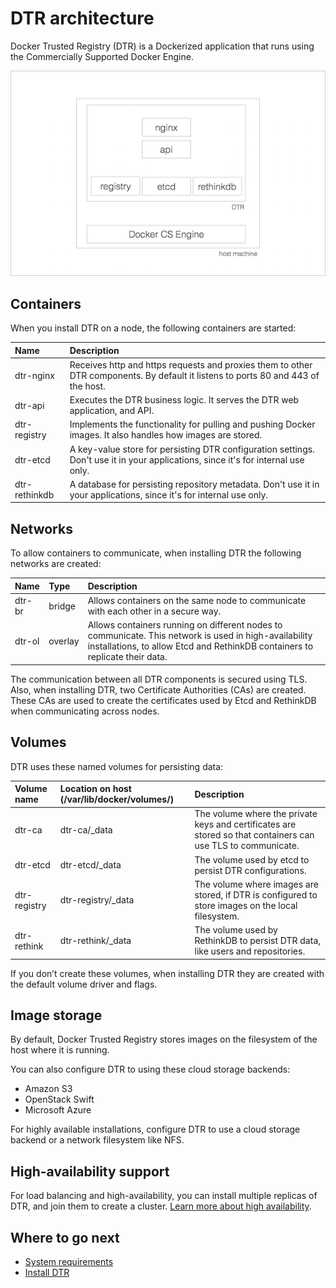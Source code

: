 <!--[metadata]>
+++
title = "Architecture"
description = "Learn about the architecture of Docker Trusted Registry."
keywords = ["docker, registry, dtr, architecture"]
[menu.main]
parent="workw_dtr"
identifier="dtr_architecture"
weight=20
+++
<![end-metadata]-->

# DTR architecture

Docker Trusted Registry (DTR) is a Dockerized application that runs
using the Commercially Supported Docker Engine.

<!-- TODO: add architecture diagram -->
![](images/architecture-1.png)


## Containers

When you install DTR on a node, the following containers are started:

| Name          | Description                                                                                                                       |
|:--------------|:----------------------------------------------------------------------------------------------------------------------------------|
| dtr-nginx     | Receives http and https requests and proxies them to other DTR components. By default it listens to ports 80 and 443 of the host. |
| dtr-api       | Executes the DTR business logic. It serves the DTR web application, and API.                                                      |
| dtr-registry  | Implements the functionality for pulling and pushing Docker images. It also handles how images are stored.                        |
| dtr-etcd      | A key-value store for persisting DTR configuration settings. Don't use it in your applications, since it's for internal use only. |
| dtr-rethinkdb | A database for persisting repository metadata. Don't use it in your applications, since it's for internal use only.               |


## Networks

To allow containers to communicate, when installing DTR the following networks
are created:

| Name   | Type    | Description                                                                                                                                                                           |
|:-------|:--------|:--------------------------------------------------------------------------------------------------------------------------------------------------------------------------------------|
| dtr-br | bridge  | Allows containers on the same node to communicate with each other in a secure way.                                                                                                    |
| dtr-ol | overlay | Allows containers running on different nodes to communicate. This network is used in high-availability installations, to allow Etcd and RethinkDB containers to replicate their data. |

The communication between all DTR components is secured using TLS. Also, when
installing DTR, two Certificate Authorities (CAs) are created. These CAs are
used to create the certificates used by Etcd and RethinkDB when communicating
across nodes.

## Volumes

DTR uses these named volumes for persisting data:

| Volume name  | Location on host (/var/lib/docker/volumes/) | Description                                                                                                  |
|:-------------|:--------------------------------------------|:-------------------------------------------------------------------------------------------------------------|
| dtr-ca       | dtr-ca/_data                                | The volume where the private keys and certificates are stored so that containers can use TLS to communicate. |
| dtr-etcd     | dtr-etcd/_data                              | The volume used by etcd to persist DTR configurations.                                                       |
| dtr-registry | dtr-registry/_data                          | The volume where images are stored, if DTR is configured to store images on the local filesystem.            |
| dtr-rethink  | dtr-rethink/_data                           | The volume used by RethinkDB to persist DTR data, like users and repositories.                               |

If you don’t create these volumes, when installing DTR they are created with
the default volume driver and flags.

## Image storage

By default, Docker Trusted Registry stores images on the filesystem of the host
where it is running.

You can also configure DTR to using these cloud storage backends:

* Amazon S3
* OpenStack Swift
* Microsoft Azure

For highly available installations, configure DTR to use a cloud storage
backend or a network filesystem like NFS.


## High-availability support

For load balancing and high-availability, you can install multiple replicas of
DTR, and join them to create a cluster.
[Learn more about high availability](high-availability/high-availability.md).

## Where to go next

* [System requirements](install/system-requirements.md)
* [Install DTR](install/install-dtr.md)

